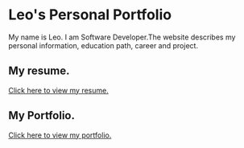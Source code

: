 # Leo's Personal Portfolio

My name is Leo. I am Software Developer.The website describes my personal information, education path, career and project.

## My resume.

[Click here to view my resume.](./Resume.pdf)

## My Portfolio.

[Click here to view my portfolio.](https://leodinh.github.io/)
